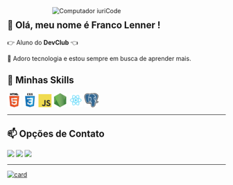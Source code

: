 <img src="https://raw.githubusercontent.com/iuricode/iuricode/e9c1b1ae015e0d1156a1dd433022850afa2fb19d/pc.svg" min-width="400px" max-width="400px" width="400px" align="right" alt="Computador iuriCode">

## 👋 Olá, meu nome é <strong>Franco Lenner !</strong>

👉 Aluno do <strong>DevClub</strong> 👈

💬 Adoro tecnologia e estou sempre em busca de aprender mais.


## 🚀 Minhas Skills
<code><img height="32" src="https://raw.githubusercontent.com/github/explore/80688e429a7d4ef2fca1e82350fe8e3517d3494d/topics/html/html.png" alt="HTML5"/></code>
<code><img height="32" src="https://raw.githubusercontent.com/github/explore/80688e429a7d4ef2fca1e82350fe8e3517d3494d/topics/css/css.png" alt="CSS"/></code>
<code><img height="30" src="https://raw.githubusercontent.com/github/explore/80688e429a7d4ef2fca1e82350fe8e3517d3494d/topics/javascript/javascript.png"></code>
<code><img height="32" src="https://raw.githubusercontent.com/github/explore/80688e429a7d4ef2fca1e82350fe8e3517d3494d/topics/nodejs/nodejs.png" alt="Nodejs"/></code>
<code><img height="32" src="https://raw.githubusercontent.com/github/explore/80688e429a7d4ef2fca1e82350fe8e3517d3494d/topics/react/react.png" alt="React"/></code>
<code><img height="32" src="https://raw.githubusercontent.com/github/explore/80688e429a7d4ef2fca1e82350fe8e3517d3494d/topics/postgresql/postgresql.png" alt="PostegreSQL"/></code>

---

## 📫 Opções de Contato
<p align="left">
<a href="https://www.linkedin.com/in/franco-lenner-5622b7195/" alt="Linkedin">
    <img src="https://img.shields.io/badge/-Linkedin-0e76a8?style=flat-square&logo=Linkedin&logoColor=white&link=LINK-DO-SEU-LINKEDIN" /></a>

<a href="https://wa.me/551996934938?text=Vim%20do%20GitHub." alt="WhatsApp">
    <img src="https://img.shields.io/badge/-WhatsApp-25d366?style=flat-square&labelColor=25d366&logo=whatsapp&logoColor=white&link=API-DO-SEU-WHATSAPP"/></a>

<a href="https://www.instagram.com/francolenner_/" alt="Instagram">
    <img src="https://img.shields.io/badge/-Instagram-DF0174?style=flat-square&labelColor=DF0174&logo=instagram&logoColor=white&link=LINK-DO-SEU-INSTAGRAM"/></a>
</p>  

---

[![card](https://github-readme-stats.vercel.app/api?username=francolenner&theme=highcontrast)](https://github.com/francolenner)
